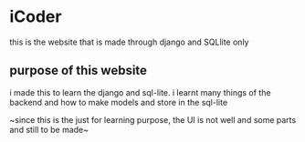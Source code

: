 # iCoder

this is the website that is made through django and SQLlite only

## purpose of this website
i made this to learn the django and sql-lite.
i learnt many things of the backend and how to make models and store in the sql-lite

~since this is the just for learning purpose, the UI is not well and some parts and still to be made~